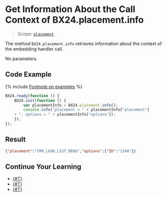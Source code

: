 # Get Information About the Call Context of BX24.placement.info

> Scope: [`placement`](../../scopes/permissions.md)

The method `BX24.placement.info` retrieves information about the context of the embedding handler call.

No parameters.

## Code Example

{% include [Footnote on examples](../../../_includes/examples.md) %}

```js
BX24.ready(function () {
    BX24.init(function () {
        var placementInfo = BX24.placement.info();
        console.info("placement = " + placementInfo["placement"]
    + ", options = " + placementInfo["options"]);
    });
});
```

## Result

```json
{"placement":"CRM_LEAD_LIST_MENU","options":{"ID":"1348"}}
```

## Continue Your Learning

- [{#T}](bx24-placement-get-interface.md)
- [{#T}](bx24-placement-call.md)
- [{#T}](bx24-placement-bind-event.md)